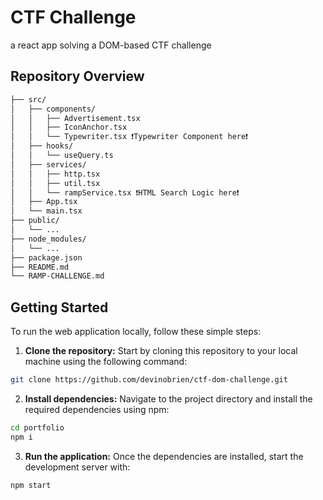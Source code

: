 # CTF Challenge

a react app solving a DOM-based CTF challenge

## Repository Overview

```bash
├── src/
│   ├── components/
│   │   ├── Advertisement.tsx
│   │   ├── IconAnchor.tsx
│   │   └── Typewriter.tsx ❗Typewriter Component here❗
│   ├── hooks/
│   │   └── useQuery.ts
│   ├── services/
│   │   ├── http.tsx
│   │   ├── util.tsx
│   │   └── rampService.tsx ❗HTML Search Logic here❗
│   ├── App.tsx
│   └── main.tsx
├── public/
│   └── ...
├── node_modules/
│   └── ...
├── package.json
├── README.md
└── RAMP-CHALLENGE.md
```

## Getting Started

To run the web application locally, follow these simple steps:

1. **Clone the repository:** Start by cloning this repository to your local machine using the following command:

```bash
git clone https://github.com/devinobrien/ctf-dom-challenge.git
```

2. **Install dependencies:** Navigate to the project directory and install the required dependencies using npm:

```bash
cd portfolio
npm i
```

3. **Run the application:** Once the dependencies are installed, start the development server with:

```bash
npm start
```
